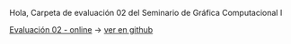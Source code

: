 Hola,
Carpeta de evaluación 02 del Seminario de Gráfica Computacional I

[Evaluación 02 - online](https://bachiloglu.github.io/DGP502/Evaluacion-02.1/) → [ver en github](https://github.com/bachiloglu/DGP502/tree/gh-pages/Evaluacion-02.1)
